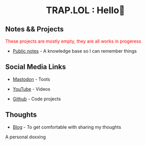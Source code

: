 <h1 align="center">TRAP.LOL : Hello👋</h1>

<h2>Notes && Projects</h2>
<p style="color: #FF0000;">These projects are mostly empty, they are all works in progeress</p>
<ul>
  <li><a href="https://url.trap.lol/knowledge" target="_blank">Public notes</a> - A knowledge base so I can remember things</li>
</ul>

<h2> Social Media Links</h2>
<ul>
  <li><a href="https://url.trap.lol/mastodon" target="_blank">Mastodon</a> - Toots</li>
</ul>
<ul>
  <li><a href="https://url.trap.lol/youtube" target="_blank">YouTube</a> - Videos</li>
</ul>
<ul>
  <li><a href="https://url.trap.lol/github" target="_blank">Github</a> - Code projects</li>
</ul>

<h2>Thoughts</h2>
<ul>
  <li><a href="https://url.trap.lol/blog" target="_blank">Blog</a> - To get comfortable with sharing my thoughts</li>
</ul>

<p>A personal doxxing</p>
<!-- For verification purposes -->
<a rel="me" href="https://mastodon.africa/@traplol"></a>
